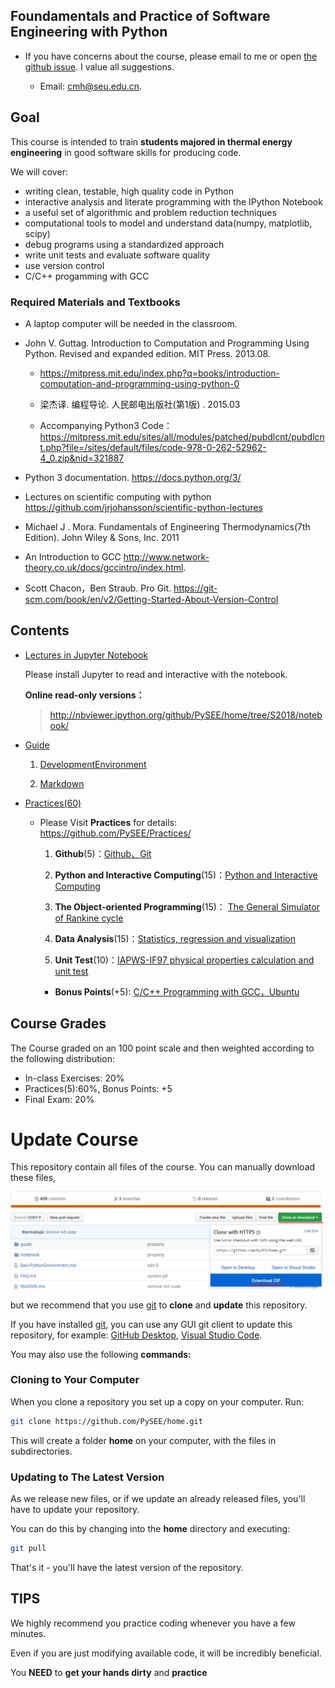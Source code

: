 
## Foundamentals and Practice of Software Engineering with Python

* If you have concerns about the course, please email to me or open [the github issue](https://github.com/PySEE/home/issues). I value all suggestions.
 
    * Email: cmh@seu.edu.cn. 

## Goal

This course is intended to train **students majored in thermal energy engineering** in good software skills for producing code.

We will cover: 

* writing clean, testable, high quality code in Python
* interactive analysis and literate programming with the IPython Notebook
* a useful set of algorithmic and problem reduction techniques
* computational tools to model and understand data(numpy, matplotlib, scipy)
* debug programs using a standardized approach
* write unit tests and evaluate software quality
* use version control 
* C/C++ progamming with GCC

### Required Materials and Textbooks

* A laptop computer will be needed in the classroom.

* John V. Guttag. Introduction to Computation and Programming Using Python. Revised and expanded edition. MIT Press. 2013.08.  

   * https://mitpress.mit.edu/index.php?q=books/introduction-computation-and-programming-using-python-0

   * 梁杰译. 编程导论. 人民邮电出版社(第1版) .  2015.03

   * Accompanying Python3 Code：https://mitpress.mit.edu/sites/all/modules/patched/pubdlcnt/pubdlcnt.php?file=/sites/default/files/code-978-0-262-52962-4_0.zip&nid=321887

* Python 3 documentation. https://docs.python.org/3/

* Lectures on scientific computing with python https://github.com/jrjohansson/scientific-python-lectures

* Michael J . Mora. Fundamentals of Engineering Thermodynamics(7th Edition). John Wiley & Sons, Inc. 2011

* An Introduction to GCC  http://www.network-theory.co.uk/docs/gccintro/index.html.

* Scott Chacon，Ben Straub. Pro Git. https://git-scm.com/book/en/v2/Getting-Started-About-Version-Control

## Contents

* [Lectures in Jupyter Notebook](https://github.com/PySEE/home/tree/S2018/notebook)

  Please install Jupyter to read and interactive with the notebook.

   **Online read-only versions：**

    > http://nbviewer.ipython.org/github/PySEE/home/tree/S2018/notebook/
 
* [Guide](https://github.com/PySEE/home/tree/S2018/guide)

   1. [DevelopmentEnvironment](https://github.com/PySEE/home/tree/S2018/guide/DevelopmentEnvironment.md) 
    
   2. [Markdown](https://github.com/PySEE/home/tree/S2018/guide/Markdown.md)
  
* [Practices(60)](https://github.com/PySEE/Practices/tree/S2018/)
    
   *  Please Visit **Practices** for details: https://github.com/PySEE/Practices/

      1. **Github**(5)：[Github、Git](https://github.com/PySEE/Practices/tree/S2018/P1)

      2. **Python and Interactive Computing**(15)：[Python and Interactive Computing](https://github.com/PySEE/Practices/tree/S2018/P2)
   
      3. **The Object-oriented Programming**(15)： [The General Simulator of Rankine cycle](https://github.com/PySEE/Practices/tree/S2018/P3)  
    
      4.  **Data Analysis**(15)：[Statistics, regression and visualization](https://github.com/PySEE/Practices/tree/S2018/P4)

      5.  **Unit Test**(10)：[IAPWS-IF97 physical properties calculation and unit test](https://github.com/PySEE/Practices/tree/S2018/P5)

      *  **Bonus Points**(+5): [C/C++ Programming with GCC，Ubuntu](https://github.com/PySEE/Practices/tree/S2018/Bonus) 

## Course Grades

The Course graded on an 100 point scale and then weighted according to the following distribution:

  * In-class Exercises: 20%
  * Practices(5):60%, Bonus Points: +5
  * Final Exam: 20%

# Update Course

This repository contain all files of the course. You can manually download these files, 

![down](./guide/img/downloadhome.jpg)

but we recommend that you use [git](https://github.com/git-for-windows/git/releases) to **clone** and **update** this repository.

If you have installed [git](https://github.com/git-for-windows/git/releases), you can use any GUI git client to update this repository, for example: [GitHub Desktop](https://desktop.github.com/), [Visual Studio Code](https://code.visualstudio.com/).

You may also use the following **commands:**

### Cloning to Your Computer

When you clone a repository you set up a copy on your computer. Run:

```bash
git clone https://github.com/PySEE/home.git
```

This will create a folder **home** on your computer, with the files in subdirectories.

### Updating to The Latest Version

As we release new files, or if we update an already released files, you'll have to update your repository.

You can do this by changing into the **home** directory and executing:

```bash
git pull
```
That's it - you'll have the latest version of the repository.

## TIPS

We highly recommend you practice coding whenever you have a few minutes.

Even if you are just modifying available code, it will be incredibly beneficial.

You **NEED** to **get your hands dirty** and **practice**

